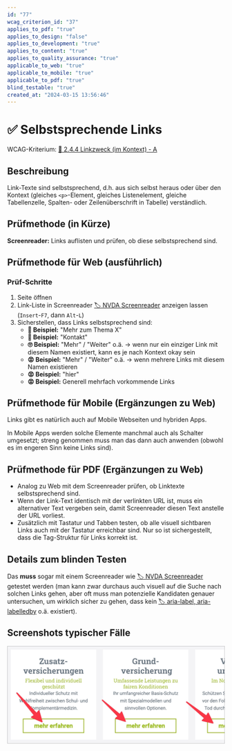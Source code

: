 ```yaml
---
id: "77"
wcag_criterion_id: "37"
applies_to_pdf: "true"
applies_to_design: "false"
applies_to_development: "true"
applies_to_content: "true"
applies_to_quality_assurance: "true"
applicable_to_web: "true"
applicable_to_mobile: "true"
applicable_to_pdf: "true"
blind_testable: "true"
created_at: "2024-03-15 13:56:46"
---
```


# ✅ Selbstsprechende Links

WCAG-Kriterium: [📜 2.4.4 Linkzweck (im Kontext) - A](..)

## Beschreibung

Link-Texte sind selbstsprechend, d.h. aus sich selbst heraus oder über den Kontext (gleiches `<p>`-Element, gleiches Listenelement, gleiche Tabellenzelle, Spalten- oder Zeilenüberschrift in Tabelle) verständlich.

## Prüfmethode (in Kürze)

**Screenreader:** Links auflisten und prüfen, ob diese selbstsprechend sind.

## Prüfmethode für Web (ausführlich)

### Prüf-Schritte

1. Seite öffnen
1. Link-Liste in Screenreader [🏷️ NVDA Screenreader](/de/tags/nvda-screenreader) anzeigen lassen (`Insert`-`F7`, dann `Alt`-`L`)
1. Sicherstellen, dass Links selbstsprechend sind:
    - **🙂 Beispiel:** "Mehr zum Thema X"
    - **🙂 Beispiel:** "Kontakt"
    - **🙄 Beispiel:** "Mehr" / "Weiter" o.ä. → wenn nur ein einziger Link mit diesem Namen existiert, kann es je nach Kontext okay sein
    - **😡 Beispiel:** "Mehr" / "Weiter" o.ä. → wenn mehrere Links mit diesem Namen existieren
    - **😡 Beispiel:** "hier"
    - **😡 Beispiel:** Generell mehrfach vorkommende Links

## Prüfmethode für Mobile (Ergänzungen zu Web)

Links gibt es natürlich auch auf Mobile Webseiten und hybriden Apps.

In Mobile Apps werden solche Elemente manchmal auch als Schalter umgesetzt; streng genommen muss man das dann auch anwenden (obwohl es im engeren Sinn keine Links sind).

## Prüfmethode für PDF (Ergänzungen zu Web)

- Analog zu Web mit dem Screenreader prüfen, ob Linktexte selbstsprechend sind.
- Wenn der Link-Text identisch mit der verlinkten URL ist, muss ein alternativer Text vergeben sein, damit Screenreader diesen Text anstelle der URL vorliest.
- Zusätzlich mit Tastatur und Tabben testen, ob alle visuell sichtbaren Links auch mit der Tastatur erreichbar sind. Nur so ist sichergestellt, dass die Tag-Struktur für Links korrekt ist.

## Details zum blinden Testen

Das **muss** sogar mit einem Screenreader wie [🏷️ NVDA Screenreader](/de/tags/nvda-screenreader) getestet werden (man kann zwar durchaus auch visuell auf die Suche nach solchen Links gehen, aber oft muss man potenzielle Kandidaten genauer untersuchen, um wirklich sicher zu gehen, dass kein [🏷️ aria-label, aria-labelledby](/de/tags/aria-label-aria-labelledby) o.ä. existiert).

## Screenshots typischer Fälle

![Mehr erfahren Links bei EGK](images/mehr-erfahren-links-bei-egk.png)